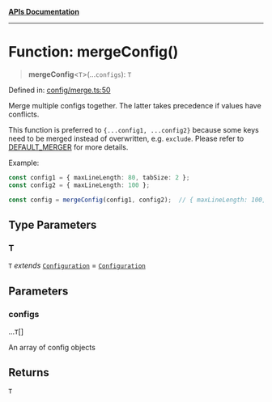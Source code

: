 [**APIs Documentation**](../README.md)

***

# Function: mergeConfig()

> **mergeConfig**\<`T`\>(...`configs`): `T`

Defined in: [config/merge.ts:50](https://github.com/daidodo/format-imports/blob/6fa466521c4048be8236686fd87f433f44d2b81e/src/lib/config/merge.ts#L50)

Merge multiple configs together. The latter takes precedence if values have conflicts.

This function is preferred to `{...config1, ...config2}` because some keys need to be
merged instead of overwritten, e.g. `exclude`. Please refer to  [DEFAULT_MERGER](#DEFAULT_MERGER)
for more details.

Example:
```ts
const config1 = { maxLineLength: 80, tabSize: 2 };
const config2 = { maxLineLength: 100 };

const config = mergeConfig(config1, config2);  // { maxLineLength: 100, tabSize: 2 }
```

## Type Parameters

### T

`T` *extends* [`Configuration`](../interfaces/Configuration.md) = [`Configuration`](../interfaces/Configuration.md)

## Parameters

### configs

...`T`[]

An array of config objects

## Returns

`T`
